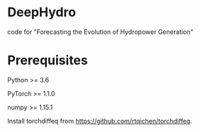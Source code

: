 # DeepHydro
code for "Forecasting the Evolution of Hydropower Generation"

# Prerequisites
Python >= 3.6

PyTorch >= 1.1.0

numpy >= 1.15.1

Install torchdiffeq from https://github.com/rtqichen/torchdiffeq.
